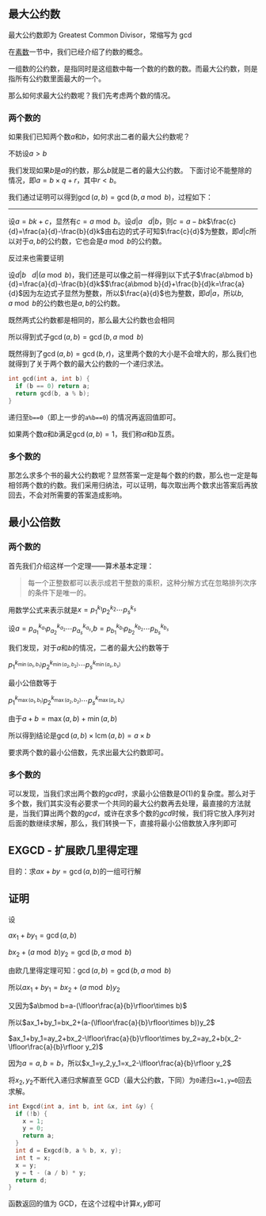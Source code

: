 ## 最大公约数

最大公约数即为 Greatest Common Divisor，常缩写为 gcd

在[素数](/math/prime)一节中，我们已经介绍了约数的概念。

一组数的公约数，是指同时是这组数中每一个数的约数的数。而最大公约数，则是指所有公约数里面最大的一个。

那么如何求最大公约数呢？我们先考虑两个数的情况。

### 两个数的

如果我们已知两个数$a$和$b$，如何求出二者的最大公约数呢？

不妨设$a > b$

我们发现如果$b$是$a$的约数，那么$b$就是二者的最大公约数。
下面讨论不能整除的情况，即$a = b \times q + r$，其中$r < b$。

我们通过证明可以得到$\gcd(a,b)=\gcd(b,a \bmod b)$，过程如下：

* * *

设$a=bk+c$，显然有$c=a \bmod b$。设$d|a\ \ \ d|b$，则$c=a-bk$$\frac{c}{d}=\frac{a}{d}-\frac{b}{d}k$由右边的式子可知$\frac{c}{d}$为整数，即$d|c$所以对于$a,b$的公约数，它也会是$a \bmod b$的公约数。

反过来也需要证明

设$d|b\ \ \ d|(a \bmod b)$，我们还是可以像之前一样得到以下式子$\frac{a\bmod b}{d}=\frac{a}{d}-\frac{b}{d}k$$\frac{a\bmod b}{d}+\frac{b}{d}k=\frac{a}{d}$因为左边式子显然为整数，所以$\frac{a}{d}$也为整数，即$d|a$，所以$b,a\bmod b$的公约数也是$a,b$的公约数。

既然两式公约数都是相同的，那么最大公约数也会相同

所以得到式子$\gcd(a,b)=\gcd(b,a\bmod b)$

既然得到了$\gcd(a, b) = \gcd(b, r)$，这里两个数的大小是不会增大的，那么我们也就得到了关于两个数的最大公约数的一个递归求法。

```cpp
int gcd(int a, int b) {
  if (b == 0) return a;
  return gcd(b, a % b);
}
```

递归至`b==0`（即上一步的`a%b==0`) 的情况再返回值即可。

如果两个数$a$和$b$满足$\gcd(a, b) = 1$，我们称$a$和$b$互质。

### 多个数的

那怎么求多个书的最大公约数呢？显然答案一定是每个数的约数，那么也一定是每相邻两个数的约数。我们采用归纳法，可以证明，每次取出两个数求出答案后再放回去，不会对所需要的答案造成影响。

## 最小公倍数

### 两个数的

首先我们介绍这样一个定理——算术基本定理：

> 每一个正整数都可以表示成若干整数的乘积，这种分解方式在忽略排列次序的条件下是唯一的。

用数学公式来表示就是$x = p_1^{k_1}p_2^{k_2} \cdots p_s^{k_s}$

设$a = p_{a_1}^{k_{a_1}}p_{a_2}^{k_{a_2}} \cdots p_{a_s}^{k_{a_s}}$,$b = p_{b_1}^{k_{b_1}}p_{b_2}^{k_{b_2}} \cdots p_{b_s}^{k_{b_s}}$

我们发现，对于$a$和$b$的情况，二者的最大公约数等于

$p_1^{k_{\min(a_1, b_1)}}p_2^{k_{\min(a_2, b_2)}} \cdots p_s^{k_{\min(a_s, b_s)}}$

最小公倍数等于

$p_1^{k_{\max(a_1, b_1)}}p_2^{k_{\max(a_2, b_2)}} \cdots p_s^{k_{\max(a_s, b_s)}}$

由于$a + b = \max(a, b) + \min(a, b)$

所以得到结论是$\gcd(a, b) \times \operatorname{lcm}(a, b) = a \times b$

要求两个数的最小公倍数，先求出最大公约数即可。

### 多个数的

可以发现，当我们求出两个数的$gcd$时，求最小公倍数是$O(1)$的复杂度。那么对于多个数，我们其实没有必要求一个共同的最大公约数再去处理，最直接的方法就是，当我们算出两个数的$gcd$，或许在求多个数的$gcd$时候，我们将它放入序列对后面的数继续求解，那么，我们转换一下，直接将最小公倍数放入序列即可

## EXGCD - 扩展欧几里得定理

目的：求$ax+by=\gcd(a,b)$的一组可行解

## 证明

设

$ax_1+by_1=\gcd(a,b)$

$bx_2+(a\bmod b)y_2=\gcd(b,a\bmod b)$

由欧几里得定理可知：$\gcd(a,b)=\gcd(b,a\bmod b)$

所以$ax_1+by_1=bx_2+(a\bmod b)y_2$

又因为$a\bmod b=a-(\lfloor\frac{a}{b}\rfloor\times b)$

所以$ax_1+by_1=bx_2+(a-(\lfloor\frac{a}{b}\rfloor\times b))y_2$

$ax_1+by_1=ay_2+bx_2-\lfloor\frac{a}{b}\rfloor\times by_2=ay_2+b(x_2-\lfloor\frac{a}{b}\rfloor y_2)$

因为$a=a,b=b$，所以$x_1=y_2,y_1=x_2-\lfloor\frac{a}{b}\rfloor y_2$

将$x_2,y_2$不断代入递归求解直至 GCD（最大公约数，下同）为`0`递归`x=1,y=0`回去求解。

```cpp
int Exgcd(int a, int b, int &x, int &y) {
  if (!b) {
    x = 1;
    y = 0;
    return a;
  }
  int d = Exgcd(b, a % b, x, y);
  int t = x;
  x = y;
  y = t - (a / b) * y;
  return d;
}
```

函数返回的值为 GCD，在这个过程中计算$x,y$即可
